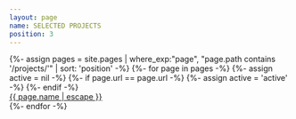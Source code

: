 ```yaml
---
layout: page
name: SELECTED PROJECTS
position: 3
---
```


<div class="projectsGrid">
{%- assign pages = site.pages | where_exp:"page", "page.path contains '/projects/'" | sort: 'position' -%}
{%- for page in pages -%}
  {%- assign active = nil -%}
  {%- if page.url == page.url -%}
    {%- assign active = 'active' -%}
  {%- endif -%}
<div>
<a class="{{active}}" href="{{ page.url | relative_url }}">
  <img src="{{page.image}}" alt="" />
  <div class="name">{{ page.name | escape }}</div>
</a>
</div>
{%- endfor -%}
</div>
